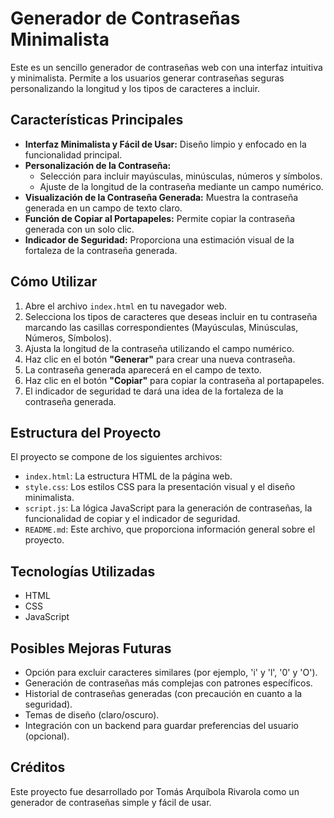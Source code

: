 # Generador de Contraseñas Minimalista

Este es un sencillo generador de contraseñas web con una interfaz intuitiva y minimalista. Permite a los usuarios generar contraseñas seguras personalizando la longitud y los tipos de caracteres a incluir.

## Características Principales

* **Interfaz Minimalista y Fácil de Usar:** Diseño limpio y enfocado en la funcionalidad principal.
* **Personalización de la Contraseña:**
    * Selección para incluir mayúsculas, minúsculas, números y símbolos.
    * Ajuste de la longitud de la contraseña mediante un campo numérico.
* **Visualización de la Contraseña Generada:** Muestra la contraseña generada en un campo de texto claro.
* **Función de Copiar al Portapapeles:** Permite copiar la contraseña generada con un solo clic.
* **Indicador de Seguridad:** Proporciona una estimación visual de la fortaleza de la contraseña generada.

## Cómo Utilizar

1.  Abre el archivo `index.html` en tu navegador web.
2.  Selecciona los tipos de caracteres que deseas incluir en tu contraseña marcando las casillas correspondientes (Mayúsculas, Minúsculas, Números, Símbolos).
3.  Ajusta la longitud de la contraseña utilizando el campo numérico.
4.  Haz clic en el botón **"Generar"** para crear una nueva contraseña.
5.  La contraseña generada aparecerá en el campo de texto.
6.  Haz clic en el botón **"Copiar"** para copiar la contraseña al portapapeles.
7.  El indicador de seguridad te dará una idea de la fortaleza de la contraseña generada.

## Estructura del Proyecto

El proyecto se compone de los siguientes archivos:

* `index.html`: La estructura HTML de la página web.
* `style.css`: Los estilos CSS para la presentación visual y el diseño minimalista.
* `script.js`: La lógica JavaScript para la generación de contraseñas, la funcionalidad de copiar y el indicador de seguridad.
* `README.md`: Este archivo, que proporciona información general sobre el proyecto.

## Tecnologías Utilizadas

* HTML
* CSS
* JavaScript

## Posibles Mejoras Futuras

* Opción para excluir caracteres similares (por ejemplo, 'i' y 'l', '0' y 'O').
* Generación de contraseñas más complejas con patrones específicos.
* Historial de contraseñas generadas (con precaución en cuanto a la seguridad).
* Temas de diseño (claro/oscuro).
* Integración con un backend para guardar preferencias del usuario (opcional).

## Créditos

Este proyecto fue desarrollado por Tomás Arquíbola Rivarola como un generador de contraseñas simple y fácil de usar.
